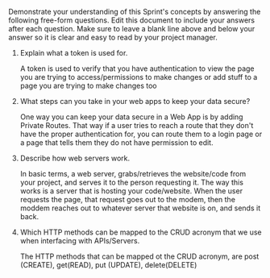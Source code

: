 Demonstrate your understanding of this Sprint's concepts by answering the following free-form questions. Edit this document to include your answers after each question. Make sure to leave a blank line above and below your answer so it is clear and easy to read by your project manager.

1. Explain what a token is used for.

    A token is used to verify that you have authentication to view the page you are trying to access/permissions to make changes or add stuff to a page you are trying to make changes too

2. What steps can you take in your web apps to keep your data secure?

    One way you can keep your data secure in a Web App is by adding Private Routes. That way if a user tries to reach a route that they don't have the proper authentication for, you can route them to a login page or a page that tells them they do not have permission to edit.

3. Describe how web servers work.

    In basic terms, a web server, grabs/retrieves the website/code from your project, and serves it to the person requesting it. The way this works is a server that is hosting your code/website. When the user requests the page, that request goes out to the modem, then the moddem reaches out to whatever server that website is on, and sends it back.

4. Which HTTP methods can be mapped to the CRUD acronym that we use when interfacing with APIs/Servers.

    The HTTP methods that can be mapped ot the CRUD acronym, are post (CREATE), get(READ), put (UPDATE), delete(DELETE)